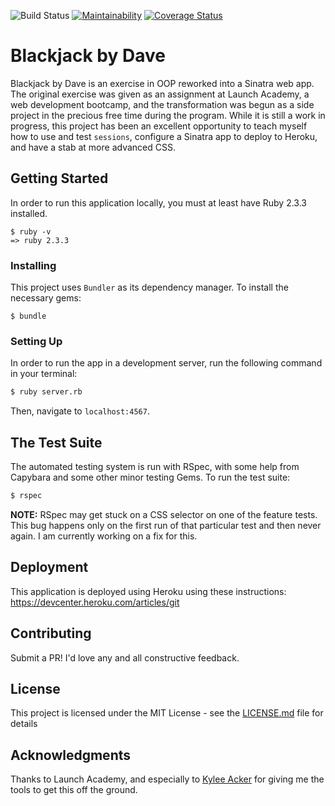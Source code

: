 ![Build Status](https://codeship.com/projects/cf55f960-0226-0136-96bd-4620837faf22/status?branch=master)
[![Maintainability](https://api.codeclimate.com/v1/badges/ffa43eb675b61a831d4b/maintainability)](https://codeclimate.com/github/jdmacmurtrie/sinatra-blackjack/maintainability)
[![Coverage Status](https://coveralls.io/repos/github/jdmacmurtrie/blackjack-by-dave/badge.svg?branch=master)](https://coveralls.io/github/jdmacmurtrie/blackjack-by-dave?branch=master)

# Blackjack by Dave

Blackjack by Dave is an exercise in OOP reworked into a Sinatra web app.  The original exercise was given as an assignment at Launch Academy, a web development bootcamp, and the transformation was begun as a side project in the precious free time during the program.  While it is still a work in progress, this project has been an excellent opportunity to teach myself how to use and test `sessions`, configure a Sinatra app to deploy to Heroku, and have a stab at more advanced CSS.

## Getting Started

In order to run this application locally, you must at least have Ruby 2.3.3 installed.
```
$ ruby -v
=> ruby 2.3.3
```

### Installing

This project uses `Bundler` as its dependency manager.  To install the necessary gems:
```
$ bundle
```

### Setting Up

In order to run the app in a development server, run the following command in your terminal:

```sh
$ ruby server.rb
```
Then, navigate to `localhost:4567`.


## The Test Suite

The automated testing system is run with RSpec, with some help from Capybara and some other minor testing Gems.
To run the test suite:
```sh
$ rspec
```
**NOTE:** RSpec may get stuck on a CSS selector on one of the feature tests.  This bug happens only on the first run of that particular test and then never again.  I am currently working on a fix for this.

## Deployment

This application is deployed using Heroku using these instructions: https://devcenter.heroku.com/articles/git

## Contributing

Submit a PR!  I'd love any and all constructive feedback.

## License

This project is licensed under the MIT License - see the [LICENSE.md](https://github.com/jdmacmurtrie/blackjack-by-dave/blob/master/LICENSE.md) file for details

## Acknowledgments

Thanks to Launch Academy, and especially to [Kylee Acker](github.com/kjoya) for giving me the tools to get this off the ground.

